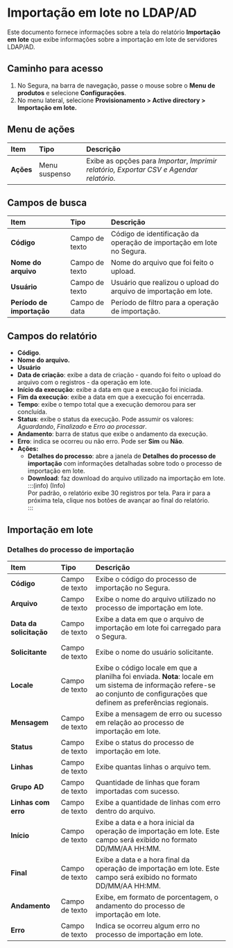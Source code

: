 # Importação em lote no LDAP/AD

Este documento fornece informações sobre a tela do relatório **Importação em lote** que exibe informações sobre a importação em lote de servidores LDAP/AD.

## Caminho para acesso
1. No Segura, na barra de navegação, passe o mouse sobre o **Menu de produtos** e selecione **Configurações**.  
2. No menu lateral, selecione **Provisionamento \> Active directory \> Importação em lote.**

## Menu de ações
| Item | Tipo | Descrição |
| :---- | :---- | :---- |
| **Ações** | Menu suspenso | Exibe as opções para *Importar*, *Imprimir relatório, Exportar CSV e Agendar relatório.* |

## Campos de busca
| Item | Tipo | Descrição |
| :---- | :---- | :---- |
| **Código** | Campo de texto | Código de identificação da operação de importação em lote no Segura. |
| **Nome do arquivo** | Campo de texto | Nome do arquivo que foi feito o upload. |
| **Usuário** | Campo de texto | Usuário que realizou o upload do arquivo de importação em lote. |
| **Período de importação** | Campo de data | Período de filtro para a operação de importação. |

## Campos do relatório
* **Código**.  
* **Nome do arquivo.**  
* **Usuário**  
* **Data de criação**: exibe a data de criação \- quando foi feito o upload do arquivo com o registros \- da operação em lote.  
* **Início da execução**: exibe a data em que a execução foi iniciada.  
* **Fim da execução**: exibe a data em que a execução foi encerrada.  
* **Tempo**: exibe o tempo total que a execução demorou para ser concluída.  
* **Status**: exibe o status da execução. Pode assumir os valores: *Aguardando*, *Finalizado* e *Erro ao processar*.  
* **Andamento**: barra de status que exibe o andamento da execução.  
* **Erro**: indica se ocorreu ou não erro. Pode ser **Sim** ou **Não**.  
* **Ações:**  
  * **Detalhes do processo**: abre a janela de **Detalhes do processo de importação** com informações detalhadas sobre todo o processo de importação em lote.  
  * **Download**: faz download do arquivo utilizado na importação em lote.
:::(info) (Info)  
Por padrão, o relatório exibe 30 registros por tela. Para ir para a próxima tela, clique nos botões de avançar ao final do relatório.  
:::

## Importação em lote

### Detalhes do processo de importação
| Item | Tipo | Descrição |
| :---- | :---- | :---- |
| **Código** | Campo de texto | Exibe o código do processo de importação no Segura. |
| **Arquivo** | Campo de texto | Exibe o nome do arquivo utilizado no processo de importação em lote. |
| **Data da solicitação** | Campo de texto | Exibe a data em que o arquivo de importação em lote foi carregado para o Segura. |
| **Solicitante** | Campo de texto | Exibe o nome do usuário solicitante. |
| **Locale** | Campo de texto | Exibe o código locale em que a planilha foi enviada. **Nota**: locale em um sistema de informação refere-se ao conjunto de configurações que definem as preferências regionais. |
| **Mensagem** | Campo de texto | Exibe a mensagem de erro ou sucesso em relação ao processo de importação em lote. |
| **Status** | Campo de texto | Exibe o status do processo de importação em lote. |
| **Linhas** | Campo de texto | Exibe quantas linhas o arquivo tem. |
| **Grupo AD** | Campo de texto | Quantidade de linhas que foram importadas com sucesso. |
| **Linhas com erro** | Campo de texto | Exibe a quantidade de linhas com erro dentro do arquivo. |
| **Início** | Campo de texto | Exibe a data e a hora inicial da operação de importação em lote. Este campo será exibido no formato DD/MM/AA HH:MM. |
| **Final** | Campo de texto | Exibe a data e a hora final da operação de importação em lote. Este campo será exibido no formato DD/MM/AA HH:MM. |
| **Andamento** | Campo de texto | Exibe, em formato de porcentagem, o andamento do processo de importação em lote. |
| **Erro** | Campo de texto | Indica se ocorreu algum erro no processo de importação em lote. |

